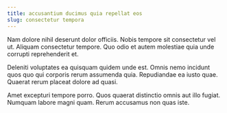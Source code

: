 ```yaml
---
title: accusantium ducimus quia repellat eos
slug: consectetur tempora
---
```


Nam dolore nihil deserunt dolor officiis. Nobis tempore sit consectetur vel ut. Aliquam consectetur tempore. Quo odio et autem molestiae quia unde corrupti reprehenderit et.

Deleniti voluptates ea quisquam quidem unde est. Omnis nemo incidunt quos quo qui corporis rerum assumenda quia. Repudiandae ea iusto quae. Quaerat rerum placeat dolore ad quasi.

Amet excepturi tempore porro. Quos quaerat distinctio omnis aut illo fugiat. Numquam labore magni quam. Rerum accusamus non quas iste.
